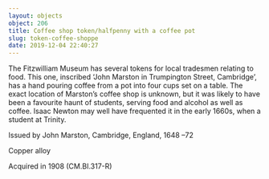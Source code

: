 ```yaml
---
layout: objects
object: 206
title: Coffee shop token/halfpenny with a coffee pot
slug: token-coffee-shoppe
date: 2019-12-04 22:40:27
---
```

The Fitzwilliam Museum has several tokens for local tradesmen relating to food. This one,  inscribed ‘John Marston in Trumpington Street, Cambridge’, has a hand pouring coffee from a pot into four cups set on a table. The exact location of Marston’s coffee shop is unknown, but it was likely to have been a favourite haunt of students, serving food and alcohol as well as coffee. Isaac Newton may well have frequented it in the early 1660s, when a student at Trinity.  

Issued by John Marston, Cambridge, England, 1648 –72  

Copper alloy  

Acquired in 1908 (CM.BI.317-R)
